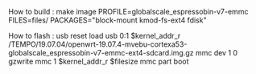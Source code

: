 How to build :
make image PROFILE=globalscale_espressobin-v7-emmc FILES=files/ PACKAGES="block-mount kmod-fs-ext4 fdisk" 

How to flash : 
usb reset
load usb 0:1 $kernel_addr_r /TEMPO/19.07.04/openwrt-19.07.4-mvebu-cortexa53-globalscale_espressobin-v7-emmc-ext4-sdcard.img.gz
mmc dev 1 0
gzwrite mmc 1 $kernel_addr_r $filesize
mmc part
boot
